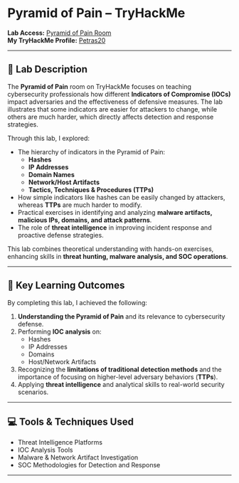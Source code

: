 # Pyramid of Pain – TryHackMe


**Lab Access:** [Pyramid of Pain Room](https://tryhackme.com/room/pyramidofpainax)  
**My TryHackMe Profile:** [Petras20](https://tryhackme.com/p/Petras20)

---

## 📌 Lab Description

The **Pyramid of Pain** room on TryHackMe focuses on teaching cybersecurity professionals how different **Indicators of Compromise (IOCs)** impact adversaries and the effectiveness of defensive measures. The lab illustrates that some indicators are easier for attackers to change, while others are much harder, which directly affects detection and response strategies.

Through this lab, I explored:

- The hierarchy of indicators in the Pyramid of Pain:
  - **Hashes**
  - **IP Addresses**
  - **Domain Names**
  - **Network/Host Artifacts**
  - **Tactics, Techniques & Procedures (TTPs)**
- How simple indicators like hashes can be easily changed by attackers, whereas **TTPs** are much harder to modify.
- Practical exercises in identifying and analyzing **malware artifacts, malicious IPs, domains, and attack patterns**.
- The role of **threat intelligence** in improving incident response and proactive defense strategies.

This lab combines theoretical understanding with hands-on exercises, enhancing skills in **threat hunting, malware analysis, and SOC operations**.

---

## 📝 Key Learning Outcomes

By completing this lab, I achieved the following:

1. **Understanding the Pyramid of Pain** and its relevance to cybersecurity defense.
2. Performing **IOC analysis** on:
   - Hashes
   - IP Addresses
   - Domains
   - Host/Network Artifacts
3. Recognizing the **limitations of traditional detection methods** and the importance of focusing on higher-level adversary behaviors (**TTPs**).
4. Applying **threat intelligence** and analytical skills to real-world security scenarios.

---

## 💻 Tools & Techniques Used

- Threat Intelligence Platforms
- IOC Analysis Tools
- Malware & Network Artifact Investigation
- SOC Methodologies for Detection and Response

---









